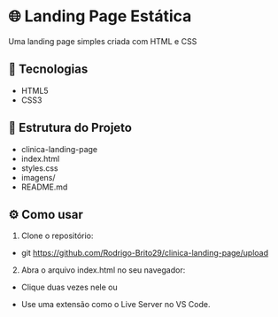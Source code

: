 # 🌐 Landing Page Estática

Uma landing page simples criada com HTML e CSS 

## 🚀 Tecnologias

- HTML5
- CSS3

## 📁 Estrutura do Projeto

- clinica-landing-page
- index.html
- styles.css
- imagens/
- README.md

## ⚙️ Como usar

1. Clone o repositório:

- git https://github.com/Rodrigo-Brito29/clinica-landing-page/upload

2. Abra o arquivo index.html no seu navegador:

- Clique duas vezes nele ou

- Use uma extensão como o Live Server no VS Code.
